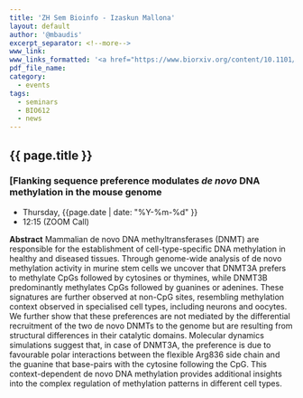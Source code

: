 ```yaml
---
title: 'ZH Sem Bioinfo - Izaskun Mallona'
layout: default
author: '@mbaudis'
excerpt_separator: <!--more-->
www_link:
www_links_formatted: '<a href="https://www.biorxiv.org/content/10.1101/2020.06.12.147991v1.full">[biorXiv]</a>'
pdf_file_name:
category:
  - events
tags:
  - seminars
  - BIO612
  - news
---
```


## {{ page.title }}
### [Flanking sequence preference modulates _de novo_ DNA methylation in the mouse genome

* Thursday, {{page.date | date: "%Y-%m-%d" }}
* 12:15 (ZOOM Call)

<!--more-->

__Abstract__ Mammalian de novo DNA methyltransferases (DNMT) are responsible for the establishment of cell-type-specific DNA methylation in healthy and diseased tissues. Through genome-wide analysis of de novo methylation activity in murine stem cells we uncover that DNMT3A prefers to methylate CpGs followed by cytosines or thymines, while DNMT3B predominantly methylates CpGs followed by guanines or adenines. These signatures are further observed at non-CpG sites, resembling methylation context observed in specialised cell types, including neurons and oocytes. We further show that these preferences are not mediated by the differential recruitment of the two de novo DNMTs to the genome but are resulting from structural differences in their catalytic domains. Molecular dynamics simulations suggest that, in case of DNMT3A, the preference is due to favourable polar interactions between the flexible Arg836 side chain and the guanine that base-pairs with the cytosine following the CpG. This context-dependent de novo DNA methylation provides additional insights into the complex regulation of methylation patterns in different cell types.
